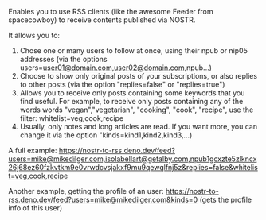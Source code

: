 Enables you to use RSS clients (like the awesome Feeder from spacecowboy) to
receive contents published via NOSTR.

It allows you to:

1. Chose one or many users to follow at once, using their npub or nip05
   addresses (via the options users=user01@domain.com,user02@domain.com,npub...)
2. Choose to show only original posts of your subscriptions, or also replies to
   other posts (via the option "replies=false" or "replies=true")
3. Allows you to receive only posts containing some keywords that you find
   useful. For example, to receive only posts containing any of the words words
   "vegan","vegetarian", "cooking", "cook", "recipe", use the filter:
   whitelist=veg,cook,recipe
4. Usually, only notes and long articles are read. If you want more, you can
   change it via the option "kinds=kind1,kind2,kind3,...)

A full example:
https://nostr-to-rss.deno.dev/feed?users=mike@mikedilger.com,isolabellart@getalby.com,npub1gcxzte5zlkncx26j68ez60fzkvtkm9e0vrwdcvsjakxf9mu9qewqlfnj5z&replies=false&whitelist=veg,cook,recipe

Another example, getting the profile of an user:
https://nostr-to-rss.deno.dev/feed?users=mike@mikedilger.com&kinds=0 (gets the
profile info of this user)
